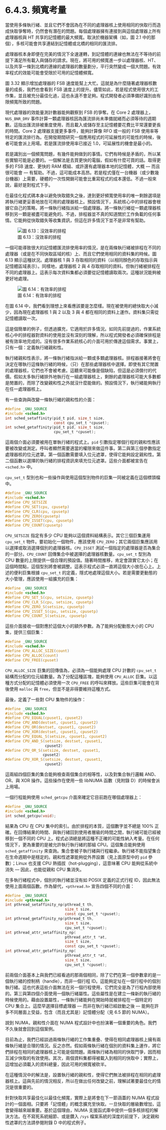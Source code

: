 # 6.4.3. 頻寬考量

當使用多條執行緒、並且它們不會因為在不同的處理器核上使用相同的快取行而造成快取爭奪時，仍然會有潛在的問題。每個處理器擁有連接到與這個處理器上所有處理器核與 HT 共享的記憶體的最大頻寬。取決於機器架構（如，圖 2.1 中的那個），多核可能會共享連結到記憶體或北橋的相同的匯流排。

處理器核本身即便在完美的情況下全速運轉，到記憶體的連線也無法在不等待的前提下滿足所有載入與儲存的請求。現在，將可用的頻寬進一步以處理器核、HT、以及共享一條到北橋的連線的處理器的數量劃分，平行突然變成一個大問題。有效率程式的效能可能會受限於可用的記憶體頻寬。

圖 3.32 顯示增加處理器的 FSB 速度能幫上大忙。這就是為什麼隨著處理器核數量的成長，我們也會看到 FSB 速度上的提升。儘管如此，若是程式使用很大的工作集，並且被充分最佳化過，這也永遠不會足夠。程式開發者必須準備好識別由有限頻寬所致的問題。

現代處理器的效能量測計數器能夠觀察到 FSB 的爭奪。在 Core 2 處理器上，`NUS_BNR_DRV` 事件計算一顆處理器核因為匯流排尚未準備就緒而必須等待的週期數。這指出匯流排被重度使用，而且載入或儲存至主記憶體要花費比平常還要更長的時間。Core 2 處理器支援更多事件，能夠計算像 RFO 或一般的 FSB 使用率等特定的匯流排行為。在開發期間研究一個應用程式的可延展性的可能性的時候，後者可能會派上用場。若是匯流排使用率已接近 1.0，可延展性的機會是最小的。

若是識別出一個頻寬問題，有幾件能夠做到的事情。它們有時候是矛盾的，所以某些實驗可能是必要的。一個解法是去買更快的電腦，假如有什麼可買的話。取得更多的 FSB 速度、更快的 RAM 模組、或許還有處理器本地的記憶體，大概 –– 而且很可能會 –– 有幫助。不過，這可能成本高昂。若是程式僅在一台機器（或少數幾台機器）上需要，硬體的一次性開銷可能會比重寫程式的成本還低。不過一般來說，最好是對程式下手。

在最佳化程式碼本身以避免快取錯失之後，達到更好頻寬使用率的唯一剩餘選項是將執行緒更妥善地放在可用的處理器核上。預設情況下，系統核心中的排程器會根據它自己的策略，將一條執行緒指派給一個處理器。將一條執行緒從一顆處理器核移到另一顆是被盡可能避免的。不過，排程器並不真的知道關於工作負載的任何事情。它能夠從快取錯失等收集資訊，但這在許多情況下並不是非常有幫助。

<figure>
  <img src="../../assets/figure-6.13.png" alt="圖 6.13：沒效率的排程">
  <figcaption>圖 6.13：沒效率的排程</figcaption>
</figure>

一個可能導致很大的記憶體匯流排使用率的情況，是在兩條執行緒被排程在不同的處理器（或是在不同快取區域的核）上、而且它們使用相同的資料集的時候。圖 6.13 顯示這種狀況。處理器核 1 與 3 存取相同的資料（以相同顏色的存取指示與記憶體區域表示）。同樣地，處理器核 2 與 4 存取相同的資料。但執行緒被排程在不同的處理器上。這表示每次資料集都必須要從記憶體讀取兩次。這種狀況能夠被更好地處理。

<figure>
  <img src="../../assets/figure-6.14.png" alt="圖 6.14：有效率的排程">
  <figcaption>圖 6.14：有效率的排程</figcaption>
</figure>

在圖 6.14 中，我們看到理想上來看應該要是怎麼樣。現在被使用的總快取大小減少，因為現在處理器核 1 與 2 以及 3 與 4 都在相同的資料上運作。資料集只需從記憶體讀取一次。

這是個簡單的例子，但透過擴充，它適用於許多情況。如同先前提過的，作業系統核心中的排程器對資料的使用並沒有深刻的理解，所以程式開發者必須確保排程是被有效率地完成的。沒有很多作業系統核心的介面可用於傳達這個需求。事實上，只有一個：定義執行緒親和性。

執行緒親和性表示，將一條執行緒指派給一顆或多顆處理器核。排程器接著將會在決定在哪執行這條執行緒的時候，（只）在那些處理器核中選擇。即使有其它閒置的處理器核，它們也不會被考慮。這聽來可能像是個缺陷，但這是必須償付的代價。假如太多執行緒排外地執行在一組處理器核上，剩餘的處理器核可能大多數都是閒置的，而除了改變親和性之外就沒什麼能做的。預設情況下，執行緒能夠執行在任一處理器核上。

有一些查詢與改變一條執行緒的親和性的介面：

```c
#define _GNU_SOURCE
#include <sched.h>
int sched_setaffinity(pid_t pid, size_t size,
                      const cpu_set_t *cpuset);
int sched_getaffinity(pid_t pid, size_t size,
                      cpu_set_t *cpuset);
```

這兩個介面必須要被用在單執行緒的程式上。`pid` 引數指定哪個行程的親和性應該要被改變或測定。呼叫者顯然需要適當的權限來做這件事。第二與第三個參數指定處理器核的位元遮罩。第一個函數需要填入位元遮罩，使得它能夠設定親和性。第二個函數以選擇的執行緒的排程資訊來填充位元遮罩。這些介面都被宣告在 `<sched.h>` 中。

`cpu_set_t` 型別也和一些操作與使用這個型別物件的巨集一同被定義在這個標頭檔中。

```c
#define _GNU_SOURCE
#include <sched.h>
#define CPU_SETSIZE
#define CPU_SET(cpu, cpusetp)
#define CPU_CLR(cpu, cpusetp)
#define CPU_ZERO(cpusetp)
#define CPU_ISSET(cpu, cpusetp)
#define CPU_COUNT(cpusetp)
```

`CPU_SETSIZE` 指定有多少 CPU 能夠以這個資料結構表示。其它三個巨集運用 `cpu_set_t` 物件。要初始化一個物件，應該使用 `CPU_ZERO`；其它兩個巨集應該用以選擇或取消選擇個別的處理器核。`CPU_ISSET` 測試一個指定的處理器是否為集合的一部分。`CPU_COUNT` 回傳集合中被選擇的處理器核數量。`cpu_set_t` 型別為 CPU 數量的上限提供一個合理的預設值。隨著時間推移，肯定會證實它太小；在這個時間點，這個型別將會被調整。這表示程式必須一直將這個大小放在心上。上述的便利巨集根據 `cpu_set_t` 的定義，隱式地處理這個大小。若是需要更動態的大小管理，應該使用一組擴充的巨集：

```c
#define _GNU_SOURCE
#include <sched.h>
#define CPU_SET_S(cpu, setsize, cpusetp)
#define CPU_CLR_S(cpu, setsize, cpusetp)
#define CPU_ZERO_S(setsize, cpusetp)
#define CPU_ISSET_S(cpu, setsize, cpusetp)
#define CPU_COUNT_S(setsize, cpusetp)
```

這些介面接收一個對應於這個大小的額外參數。為了能夠分配動態大小的 CPU 集，提供三個巨集：

```c
#define _GNU_SOURCE
#include <sched.h>
#define CPU_ALLOC_SIZE(count)
#define CPU_ALLOC(count)
#define CPU_FREE(cpuset)
```

`CPU_ALLOC_SIZE` 巨集的回傳值為，必須為一個能夠處理 CPU 計數的 `cpu_set_t` 結構而分配的位元組數量。為了分配這種區塊，能夠使用 `CPU_ALLOC` 巨集。以這種方式分配的記憶體必須使用一次 `CPU_FREE` 的呼叫來釋放。這些巨集可能會在背後使用 `malloc` 與 `free`，但並不是非得要維持這種方式。

最後，定義了一些對 CPU 集物件的操作：

```c
#define _GNU_SOURCE
#include <sched.h>
#define CPU_EQUAL(cpuset1, cpuset2)
#define CPU_AND(destset, cpuset1, cpuset2)
#define CPU_OR(destset, cpuset1, cpuset2)
#define CPU_XOR(destset, cpuset1, cpuset2)
#define CPU_EQUAL_S(setsize, cpuset1, cpuset2)
#define CPU_AND_S(setsize, destset, cpuset1,
                  cpuset2)
#define CPU_OR_S(setsize, destset, cpuset1,
                 cpuset2)
#define CPU_XOR_S(setsize, destset, cpuset1,
                  cpuset2)
```

這兩組四個巨集的集合能夠檢查兩個集合的相等性，以及對集合執行邏輯 AND、OR、與 XOR 操作。這些操作在使用一些 libNUMA 函數（見附錄 D）的時候會派上用場。

一個行程能夠使用 `sched_getcpu` 介面來確定它目前跑在哪個處理器上：

```c
#define _GNU_SOURCE
#include <sched.h>
int sched_getcpu(void);
```

結果為 CPU 在 CPU 集中的索引。由於排程的本質，這個數字並不總是 100% 正確。在回傳結果的時間、與執行緒回到使用者層級的時間之間，執行緒可能已經被移到一個不同的 CPU 上。程式必須總是將這種不正確的可能性納入考量。在任何情況下，更為重要的是被允許執行執行緒的那組 CPU。這個集合能夠使用 `sched_getaffinity` 來查詢。集合會被子執行緒與行程繼承。執行緒不能指望集合在生命週期中是穩定的。親和性遮罩能夠從外界設置（見上面原型中的 `pid` 參數）；Linux 也支援 CPU 熱插拔（hot-plugging），這意味著 CPU 能夠從系統中消失 –– 因此，也能從親和 CPU 集消失。

在多執行緒程式中，個別的執行緒並沒有如 POSIX 定義的正式行程 ID，因此無法使用上面兩個函數。作為替代，`<pthread.h>` 宣告四個不同的介面：

```c
#define _GNU_SOURCE
#include <pthread.h>
int pthread_setaffinity_np(pthread_t th,
                           size_t size,
                           const cpu_set_t *cpuset);
int pthread_getaffinity_np(pthread_t th,
                           size_t size,
                           cpu_set_t *cpuset);
int pthread_attr_setaffinity_np(
                           pthread_attr_t *at,
                           size_t size,
                           const cpu_set_t *cpuset);
int pthread_attr_getaffinity_np(
                           pthread_attr_t *at,
                           size_t size,
                           cpu_set_t *cpuset);
```

前兩個介面基本上與我們已經看過的那兩個相同，除了它們在第一個參數拿的是一個執行緒的控制柄（handle），而非一個行程 ID。這能夠定址在一個行程中的個別執行緒。這也代表這些介面無法在另一個行程使用，它們完全是為了行程內部使用的。第三與第四個介面使用一個執行緒屬性。這些屬性是在建立一條新的執行緒的時候使用的。藉由設置屬性，一條執行緒能夠在開始時就被排程在一個特定的 CPU 集合上。這麼早選擇目標處理器 –– 而非在執行緒已經啟動之後 –– 能夠在許多不同層面上受益，包含（而且尤其是）記憶體分配（見 6.5 節的 NUMA）。

說到 NUMA，親和性介面在 NUMA 程式設計中也扮演著一個重要的角色。我們不久後就會回到這個案例。

目前為止，我們已經談過兩條執行緒的工作集重疊、使得在相同處理器核上擁有兩條執行緒是合理的情況。反之亦然。假如兩條執行緒在個別的資料集上運作，將它們排程在相同的處理器核上可能是個問題。兩條執行緒為相同的快取鬥爭，因而相互減少快取的有效使用。其次，兩個資料集都得被載入到相同的快取中；實際上，這增加必須載入的資料總量，因此可用的頻寬被砍半。

在這種情況中的解法是，設置執行緒的親和性，使得它們無法被排程在相同的處理器核上。這與先前的情況相反，所以在做出任何改變之前，理解試著要最佳化的情況是很重要的。

針對快取共享最佳化以最佳化頻寬，實際上是將會在下一節涵蓋的 NUMA 程式設計的一個面相。只要將「記憶體」的概念擴充至快取。一旦快取的層級數增加，這會變得越來越重要。基於這個理由，NUMA 支援函式庫中提供一個多核排程的解決方法。在不寫死系統細節、或是鑽入 `/sys` 檔案系統的深度的前提下，決定親和性遮罩的方法請參閱附錄 D 中的程式例子。

